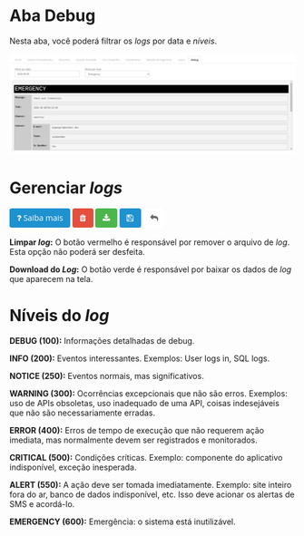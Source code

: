 # Aba Debug

Nesta aba, você poderá filtrar os *logs* por data e *níveis*.

![Aba debug](./assets/tab-debug.png#zoom)

# Gerenciar *logs*

![Botões para gerenciar logs](./assets/tab-debug-2.png)

**Limpar *log*:** O botão vermelho é responsável por remover o arquivo de *log*. Esta opção não poderá ser desfeita.

**Download do *Log*:** O botão verde é responsável por baixar os dados de *log* que aparecem na tela.

# Níveis do *log*

**DEBUG (100):** Informações detalhadas de debug.

**INFO (200):** Eventos interessantes. Exemplos: User logs in, SQL logs.

**NOTICE (250):** Eventos normais, mas significativos.

**WARNING (300):** Ocorrências excepcionais que não são erros. Exemplos: uso de APIs obsoletas, uso inadequado de uma API, coisas indesejáveis ​​que não são necessariamente erradas.

**ERROR (400):** Erros de tempo de execução que não requerem ação imediata, mas normalmente devem ser registrados e monitorados.

**CRITICAL (500):** Condições críticas. Exemplo: componente do aplicativo indisponível, exceção inesperada.

**ALERT (550):** A ação deve ser tomada imediatamente. Exemplo: site inteiro fora do ar, banco de dados indisponível, etc. Isso deve acionar os alertas de SMS e acordá-lo.

**EMERGENCY (600):** Emergência: o sistema está inutilizável.